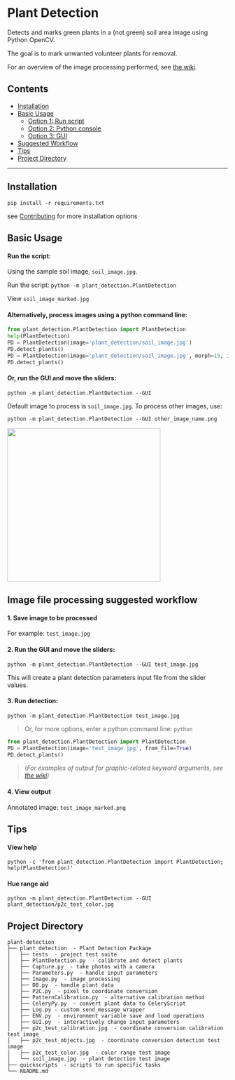 # Plant Detection
Detects and marks green plants in a (not green) soil area image using Python OpenCV.

The goal is to mark unwanted volunteer plants for removal.

For an overview of the image processing performed, see [the wiki](../../wiki/Plant-Detection-Image-Processing-Steps).

## Contents
 * [Installation](#installation)
 * [Basic Usage](#basic-usage)
   * [Option 1: Run script](#run-the-script)
   * [Option 2: Python console](#alternatively-process-images-using-a-python-command-line)
   * [Option 3: GUI](#or-run-the-gui-and-move-the-sliders)
 * [Suggested Workflow](#image-file-processing-suggested-workflow)
 * [Tips](#tips)
 * [Project Directory](#project-directory)

---

## Installation

`pip install -r requirements.txt`

see [Contributing](contributing.md) for more installation options

## Basic Usage

#### Run the script:

Using the sample soil image, `soil_image.jpg`.

Run the script: `python -m plant_detection.PlantDetection`

View `soil_image_marked.jpg`

#### Alternatively, process images using a python command line:
```python
from plant_detection.PlantDetection import PlantDetection
help(PlantDetection)
PD = PlantDetection(image='plant_detection/soil_image.jpg')
PD.detect_plants()
PD = PlantDetection(image='plant_detection/soil_image.jpg', morph=15, iterations=2, debug=True)
PD.detect_plants()
```

#### Or, run the GUI and move the sliders:
`python -m plant_detection.PlantDetection --GUI`

Default image to process is `soil_image.jpg`. To process other images, use:

`python -m plant_detection.PlantDetection --GUI other_image_name.png`

<img src="https://cloud.githubusercontent.com/assets/12681652/15620382/b7f31dd6-240e-11e6-853f-356d1a90376e.png" width="350">

## Image file processing suggested workflow

#### 1. Save image to be processed
For example: `test_image.jpg`

#### 2. Run the GUI and move the sliders:
`python -m plant_detection.PlantDetection --GUI test_image.jpg`

This will create a plant detection parameters input file from the slider values.

#### 3. Run detection:
`python -m plant_detection.PlantDetection test_image.jpg`

>Or, for more options, enter a python command line: `python`
```python
from plant_detection.PlantDetection import PlantDetection
PD = PlantDetection(image='test_image.jpg', from_file=True)
PD.detect_plants()
```
>(_For examples of output for graphic-related keyword arguments, see [the wiki](../../wiki/IO#graphics))_

#### 4. View output
Annotated image: `test_image_marked.png`

## Tips

#### View help
`python -c 'from plant_detection.PlantDetection import PlantDetection; help(PlantDetection)'`

#### Hue range aid
`python -m plant_detection.PlantDetection --GUI plant_detection/p2c_test_color.jpg`

## Project Directory

```
plant-detection
├── plant_detection  - Plant Detection Package
│   ├── tests  - project test suite
│   ├── PlantDetection.py  - calibrate and detect plants
│   ├── Capture.py  - take photos with a camera
│   ├── Parameters.py  - handle input parameters
│   ├── Image.py  - image processing
│   ├── DB.py  - handle plant data
│   ├── P2C.py  - pixel to coordinate conversion
│   ├── PatternCalibration.py  - alternative calibration method
│   ├── CeleryPy.py  - convert plant data to CeleryScript
│   ├── Log.py - custom send_message wrapper
│   ├── ENV.py  - environment variable save and load operations
│   ├── GUI.py  - interactively change input parameters
│   ├── p2c_test_calibration.jpg  - coordinate conversion calibration test image
│   ├── p2c_test_objects.jpg  - coordinate conversion detection test image
│   ├── p2c_test_color.jpg  - color range test image
│   └── soil_image.jpg  - plant detection test image
├── quickscripts  - scripts to run specific tasks
└── README.md
```
